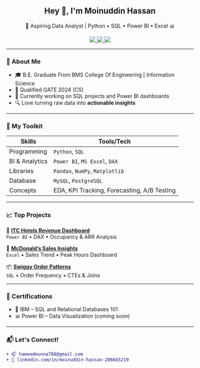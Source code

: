 <h2 align="center">Hey 👋, I'm Moinuddin Hassan</h2>
<p align="center">🚀 Aspiring Data Analyst | Python • SQL • Power BI • Excel 📊</p>

<p align="center">
  <a href="mailto:hameedmunna788@gmail.com">
    <img src="https://img.shields.io/badge/Email-D14836?style=flat&logo=gmail&logoColor=white"/>
  </a>
  <a href="https://www.linkedin.com/in/moinuddin-hassan-2866b5219/">
    <img src="https://img.shields.io/badge/LinkedIn-blue?style=flat&logo=linkedin&logoColor=white"/>
  </a>
  <img src="https://komarev.com/ghpvc/?username=moinuddin-hassan&label=Profile%20Views&color=0e75b6&style=flat"/>
</p>

---

### 💼 About Me

- 🎓 B.E. Graduate From BMS College Of Engineering | Information Science  
- 📌 Qualified GATE 2024 (CS)  
- 🌱 Currently working on SQL projects and Power BI dashboards  
- 🔍 Love turning raw data into **actionable insights**  

---

### 🧰 My Toolkit

| Skills         | Tools/Tech                                |
|----------------|--------------------------------------------|
| Programming    | `Python`, `SQL`                           |
| BI & Analytics | `Power BI`, `MS Excel`, `DAX`             |
| Libraries      | `Pandas`, `NumPy`, `Matplotlib`           |
| Database       | `MySQL`, `PostgreSQL`                     |
| Concepts       | EDA, KPI Tracking, Forecasting, A/B Testing |

---

### 📈 Top Projects

🚨 **[ITC Hotels Revenue Dashboard](https://github.com/yourusername/ITC-Hotels-Dashboard)**  
`Power BI` • DAX • Occupancy & ARR Analysis

🍔 **[McDonald’s Sales Insights](https://github.com/yourusername/McDonalds-Sales-Excel)**  
`Excel` • Sales Trend • Peak Hours Dashboard

📦 **[Swiggy Order Patterns](https://github.com/yourusername/Swiggy-Order-SQL)**  
`SQL` • Order Frequency • CTEs & Joins

---

### 📜 Certifications

- 🧠 IBM – SQL and Relational Databases 101  
- 📊 Power BI – Data Visualization (coming soon)

---

### 📬 Let's Connect!

```diff
+ 📫 hameedmunna788@gmail.com
+ 🔗 linkedin.com/in/moinuddin-hassan-2866b5219
